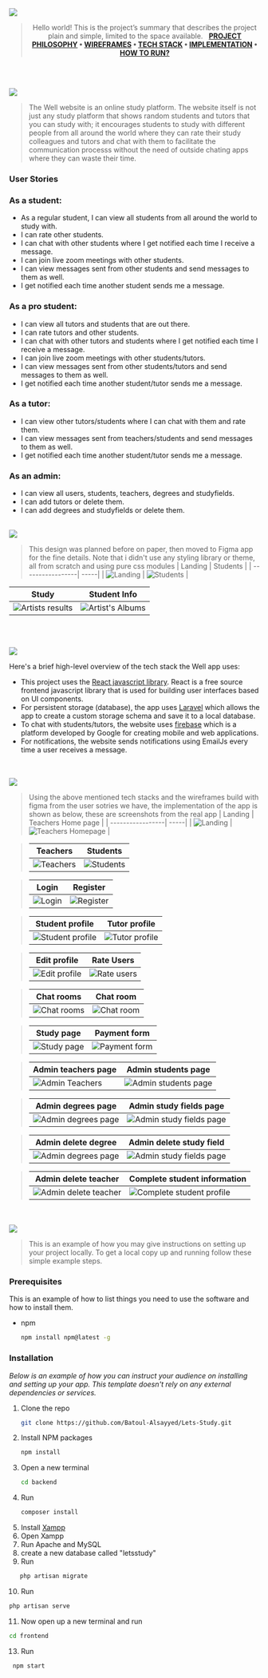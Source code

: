 <img src="./readme/title1.svg"/>

<div align="center">

> Hello world! This is the project’s summary that describes the project plain and simple, limited to the space available.  
> **[PROJECT PHILOSOPHY](#title2) • [WIREFRAMES](#title3) • [TECH STACK](#title4) • [IMPLEMENTATION](#title5) • [HOW TO RUN?](#title6)**

</div>

<br><br>

<img src="./readme/title2.svg" id="title2"/>

> The Well website is an online study platform. The website itself is not just any study platform that shows random students and tutors that you can study with; it encourages students to study with different people from all around the world where they can rate their study colleagues and tutors and chat with them to facilitate the communication processs without the need of outside chating apps where they can waste their time.

### User Stories

### As a student:

- As a regular student, I can view all students from all around the world to study with.
- I can rate other students.
- I can chat with other students where I get notified each time I receive a message.
- I can join live zoom meetings with other students.
- I can view messages sent from other students and send messages to them as well.
- I get notified each time another student sends me a message.

### As a pro student:

- I can view all tutors and students that are out there.
- I can rate tutors and other students.
- I can chat with other tutors and students where I get notified each time I receive a message.
- I can join live zoom meetings with other students/tutors.
- I can view messages sent from other students/tutors and send messages to them as well.
- I get notified each time another student/tutor sends me a message.

### As a tutor:

- I can view other tutors/students where I can chat with them and rate them.
- I can view messages sent from teachers/students and send messages to them as well.
- I get notified each time another student/tutor sends me a message.

### As an admin:

- I can view all users, students, teachers, degrees and studyfields.
- I can add tutors or delete them.
- I can add degrees and studyfields or delete them.
  <br><br>

<img src="./readme/title3.svg" id="title3"/>

> This design was planned before on paper, then moved to Figma app for the fine details.
> Note that i didn't use any styling library or theme, all from scratch and using pure css modules
> | Landing | Students |
> | -----------------| -----|
> | ![Landing](https://github.com/Batoul-Alsayyed/Lets-Study/blob/main/readme/Group%203.png) | ![Students](https://github.com/Batoul-Alsayyed/Lets-Study/blob/main/readme/Frame%202.png) |

| Study                                                                                             | Student Info                                                                                            |
| ------------------------------------------------------------------------------------------------- | ------------------------------------------------------------------------------------------------------- |
| ![Artists results](https://github.com/Batoul-Alsayyed/Lets-Study/blob/main/readme/Group%2048.png) | ![Artist's Albums](https://github.com/Batoul-Alsayyed/Lets-Study/blob/main/readme/Desktop%20-%2010.png) |

<br><br>

<img src="./readme/title4.svg" id="title4"/>

Here's a brief high-level overview of the tech stack the Well app uses:

- This project uses the [React javascript library](https://reactjs.org/). React is a free source frontend javascript library that is used for building user interfaces based on UI components.
- For persistent storage (database), the app uses [Laravel](https://laravel.com/) which allows the app to create a custom storage schema and save it to a local database.
- To chat with students/tutors, the website uses [firebase](https://firebase.google.com/?gclid=CjwKCAjwlqOXBhBqEiwA-hhitCphhzPAVql_jB65HPZoS20AsUhTfaUUWT__--BRk05iAhNKsTEzShoC_sgQAvD_BwE&gclsrc=aw.ds) which is a platform developed by Google for creating mobile and web applications.
- For notifications, the website sends notifications using EmailJs every time a user receives a message.

<br><br>
<img src="./readme/title5.svg" id="title5"/>

> Using the above mentioned tech stacks and the wireframes build with figma from the user sotries we have, the implementation of the app is shown as below, these are screenshots from the real app
> | Landing | Teachers Home page |
> | -----------------| -----|
> | ![Landing](https://github.com/Batoul-Alsayyed/Lets-Study/blob/main/readme/landing-page.PNG) | ![Teachers Homepage](https://github.com/Batoul-Alsayyed/Lets-Study/blob/main/readme/teachers-home-page.PNG) |

> | Teachers                                                                                 | Students                                                                                 |
> | ---------------------------------------------------------------------------------------- | ---------------------------------------------------------------------------------------- |
> | ![Teachers](https://github.com/Batoul-Alsayyed/Lets-Study/blob/main/readme/teachers.PNG) | ![Students](https://github.com/Batoul-Alsayyed/Lets-Study/blob/main/readme/students.PNG) |

> | Login                                                                                   | Register                                                                                      |
> | --------------------------------------------------------------------------------------- | --------------------------------------------------------------------------------------------- |
> | ![Login](https://github.com/Batoul-Alsayyed/Lets-Study/blob/main/readme/login-page.PNG) | ![Register](https://github.com/Batoul-Alsayyed/Lets-Study/blob/main/readme/Register-page.PNG) |

> | Student profile                                                                                        | Tutor profile                                                                                        |
> | ------------------------------------------------------------------------------------------------------ | ---------------------------------------------------------------------------------------------------- |
> | ![Student profile](https://github.com/Batoul-Alsayyed/Lets-Study/blob/main/readme/student-profile.PNG) | ![Tutor profile](https://github.com/Batoul-Alsayyed/Lets-Study/blob/main/readme/teacher-profile.PNG) |

> | Edit profile                                                                                     | Rate Users                                                                                   |
> | ------------------------------------------------------------------------------------------------ | -------------------------------------------------------------------------------------------- |
> | ![Edit profile](https://github.com/Batoul-Alsayyed/Lets-Study/blob/main/readme/edit-profile.PNG) | ![Rate users](https://github.com/Batoul-Alsayyed/Lets-Study/blob/main/readme/rate-users.PNG) |

> | Chat rooms                                                                                   | Chat room                                                                                  |
> | -------------------------------------------------------------------------------------------- | ------------------------------------------------------------------------------------------ |
> | ![Chat rooms](https://github.com/Batoul-Alsayyed/Lets-Study/blob/main/readme/chat-rooms.PNG) | ![Chat room](https://github.com/Batoul-Alsayyed/Lets-Study/blob/main/readme/chat-room.PNG) |

> | Study page                                                                              | Payment form                                                                                     |
> | --------------------------------------------------------------------------------------- | ------------------------------------------------------------------------------------------------ |
> | ![Study page](https://github.com/Batoul-Alsayyed/Lets-Study/blob/main/readme/study.PNG) | ![Payment form](https://github.com/Batoul-Alsayyed/Lets-Study/blob/main/readme/payment-form.PNG) |

> | Admin teachers page                                                                                        | Admin students page                                                                                             |
> | ---------------------------------------------------------------------------------------------------------- | --------------------------------------------------------------------------------------------------------------- |
> | ![Admin Teachers](https://github.com/Batoul-Alsayyed/Lets-Study/blob/main/readme/admin-panel-teachers.PNG) | ![Admin students page](https://github.com/Batoul-Alsayyed/Lets-Study/blob/main/readme/admin-panel-students.PNG) |

> | Admin degrees page                                                                                            | Admin study fields page                                                                                                |
> | ------------------------------------------------------------------------------------------------------------- | ---------------------------------------------------------------------------------------------------------------------- |
> | ![Admin degrees page](https://github.com/Batoul-Alsayyed/Lets-Study/blob/main/readme/admin-panel-degrees.PNG) | ![Admin study fields page](https://github.com/Batoul-Alsayyed/Lets-Study/blob/main/readme/admin-panel-studyfields.PNG) |

> | Admin delete degree                                                                                     | Admin delete study field                                                                                          |
> | ------------------------------------------------------------------------------------------------------- | ----------------------------------------------------------------------------------------------------------------- |
> | ![Admin degrees page](https://github.com/Batoul-Alsayyed/Lets-Study/blob/main/readme/delete-degree.PNG) | ![Admin study fields page](https://github.com/Batoul-Alsayyed/Lets-Study/blob/main/readme/delete-study-field.PNG) |

> | Admin delete teacher                                                                                       | Complete student information                                                                                           |
> | ---------------------------------------------------------------------------------------------------------- | ---------------------------------------------------------------------------------------------------------------------- |
> | ![Admin delete teacher](https://github.com/Batoul-Alsayyed/Lets-Study/blob/main/readme/delete-teacher.PNG) | ![Complete student profile](https://github.com/Batoul-Alsayyed/Lets-Study/blob/main/readme/complete-profile-popup.PNG) |

<br><br>
<img src="./readme/title6.svg" id="title6"/>

> This is an example of how you may give instructions on setting up your project locally.
> To get a local copy up and running follow these simple example steps.

### Prerequisites

This is an example of how to list things you need to use the software and how to install them.

- npm
  ```sh
  npm install npm@latest -g
  ```

### Installation

_Below is an example of how you can instruct your audience on installing and setting up your app. This template doesn't rely on any external dependencies or services._

1. Clone the repo
   ```sh
   git clone https://github.com/Batoul-Alsayyed/Lets-Study.git
   ```
2. Install NPM packages
   ```sh
   npm install
   ```
3. Open a new terminal
   ```sh
   cd backend
   ```
4. Run
   ```sh
   composer install
   ```
5. Install [Xampp](https://www.apachefriends.org/)
6. Open Xampp
7. Run Apache and MySQL
8. create a new database called "letsstudy"
9. Run

```sh
   php artisan migrate
```

10. Run

```sh
php artisan serve
```

11. Now open up a new terminal and run

```sh
cd frontend
```

13. Run

```sh
 npm start
```
